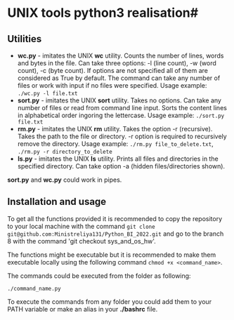 # UNIX tools python3 realisation#

## Utilities ##

- **wc.py** - imitates the UNIX **wc** utility. Counts the number of lines, words and bytes in the file. Can take three options: -l (line count), -w (word count), -c (byte count). If options are not specified all of them are considered as True by default. The command can take any number of files or work with input if no files were specified. Usage example: `./wc.py -l file.txt`
- **sort.py** - imitates the UNIX **sort** utility. Takes no options. Can take any number of files or read from command line input. Sorts the content lines in alphabetical order ingoring the lettercase. Usage example: `./sort.py file.txt`
- **rm.py** - imitates the UNIX **rm** utility. Takes the option -r (recursive). Takes the path to the file or directory. -r option is required to recursively remove the directory. Usage example: `./rm.py file_to_delete.txt`, `./rm.py -r directory_to_delete`
- **ls.py** - imitates the UNIX **ls** utility. Prints all files and directories in the specified directory. Can take option -a (hidden files/directories shown).

**sort.py** and **wc.py** could work in pipes.

## Installation and usage ##

To get all the functions provided it is recommended to copy the repository to your local machine with the command `git clone git@github.com:Ministreliya131/Python_BI_2022.git` and go to the branch 8 with the command 'git checkout sys_and_os_hw'.

The functions might be executable but it is recommended to make them executable locally using the following command `chmod +x <command_name>`.

The commands could be executed from the folder as following:

`./command_name.py`

To execute the commands from any folder you could add them to your PATH variable or make an alias in your **./bashrc** file.
